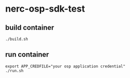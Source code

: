 # nerc-osp-sdk-test

## build container
```
./build.sh
```

## run container
```
export APP_CREDFILE="your osp application credential"
./run.sh
```

